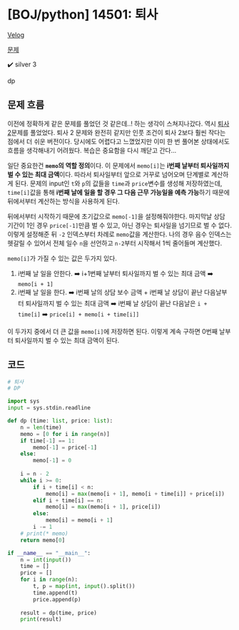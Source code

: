 # [BOJ/python] 14501: 퇴사

[Velog](https://velog.io/@semoon/BOJpython-14501-퇴사)

[문제](https://www.acmicpc.net/problem/14501)

✔️ silver 3

dp

## 문제 흐름
이전에 정확하게 같은 문제를 풀었던 것 같은데..! 하는 생각이 스쳐지나갔다.
역시 [퇴사 2](https://velog.io/@semoon/BOJpython-15486-퇴사-2)문제를 풀었었다.
퇴사 2 문제와 완전히 같지만 인풋 조건이 퇴사 2보다 훨씬 작다는 점에서 더 쉬운 버전이다.
당시에도 어렵다고 느꼈었지만 이미 한 번 풀어본 상태에서도 흐름을 생각해내기 어려웠다.
복습은 중요함을 다시 깨닫고 간다...

일단 중요한건 **`memo`의 역할 정의**이다.
이 문제에서 `memo[i]`는 **i번째 날부터 퇴사일까지 벌 수 있는 최대 금액**이다.
따라서 퇴사일부터 앞으로 거꾸로 넘어오며 단계별로 계산하게 된다.
문제의 input인 `t`와 `p`의 값들을 `time`과 `price`변수를 생성해 저장하였는데,
`time[i]`값을 통해 **i번째 날에 일을 할 경우 그 다음 근무 가능일을 예측 가능**하기 때문에 뒤에서부터 계산하는 방식을 사용하게 된다.

뒤에서부터 시작하기 때문에 초기값으로 `memo[-1]`을 설정해줘야한다.
마지막날 상담 기간이 1인 경우 `price[-1]`만큼 벌 수 있고, 아닌 경우는 퇴사일을 넘기므로 벌 수 없다.
이렇게 설정해준 뒤 `-2` 인덱스부터 차례로 `memo`값을 계산한다.
나의 경우 음수 인덱스는 헷갈릴 수 있어서 전체 일수 `n`을 선언하고 `n-2`부터 시작해서 1씩 줄어들며 계산했다.

`memo[i]`가 가질 수 있는 값은 두가지 있다.

1. i번째 날 일을 안한다.
➡️ i+1번째 날부터 퇴사일까지 벌 수 있는 최대 금액
➡️ `memo[i + 1]`
2. i번째 날 일을 한다.
➡️ i번째 날의 상담 보수 금액 + i번째 날 상담이 끝난 다음날부터 퇴사일까지 벌 수 있는 최대 금액
➡️ i번째 날 상담이 끝난 다음날은 `i + time[i]`
➡️ `price[i] + memo[i + time[i]]`

이 두가지 중에서 더 큰 값을 `memo[i]`에 저장하면 된다.
이렇게 계속 구하면 0번째 날부터 퇴사일까지 벌 수 있는 최대 금액이 된다.

## 코드
```python
# 퇴사
# DP

import sys
input = sys.stdin.readline

def dp (time: list, price: list):
    n = len(time)
    memo = [0 for i in range(n)]
    if time[-1] == 1:
        memo[-1] = price[-1]
    else:
        memo[-1] = 0
    
    i = n - 2
    while i >= 0:
        if i + time[i] < n:
            memo[i] = max(memo[i + 1], memo[i + time[i]] + price[i])
        elif i + time[i] == n:
            memo[i] = max(memo[i + 1], price[i])
        else:
            memo[i] = memo[i + 1]
        i -= 1
    # print(* memo)
    return memo[0]

if __name__ == "__main__":
    n = int(input())
    time = []
    price = []
    for i in range(n):
        t, p = map(int, input().split())
        time.append(t)
        price.append(p)
    
    result = dp(time, price)
    print(result)
```
